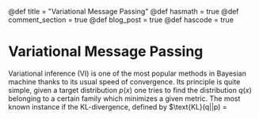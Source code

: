 @def title = "Variational Message Passing"
@def hasmath = true
@def comment_section = true
@def blog_post = true
@def hascode = true

# Variational Message Passing

Variational inference (VI) is one of the most popular methods in Bayesian machine thanks to its usual speed of convergence. Its principle is quite simple, given a target distribution $p(x)$ one tries to find the distribution $q(x)$ belonging to a certain family which minimizes a given metric. The most known instance if the KL-divergence, defined by $\text{KL}(q||p) = 